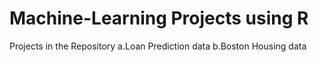 # Machine-Learning Projects using R
Projects in the Repository
a.Loan Prediction data 
b.Boston Housing data
